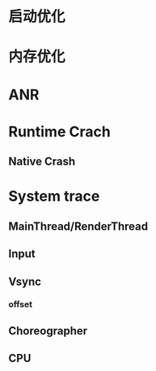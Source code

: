 # 启动优化
# 内存优化
# ANR
# Runtime Crach
## Native Crash
# System trace
## MainThread/RenderThread
## Input
## Vsync
### offset
## ​Choreographer
## CPU
